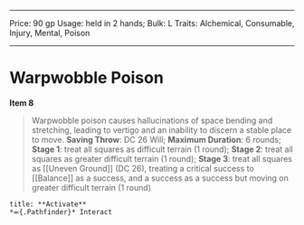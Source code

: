
---
Price: 90 gp
Usage: held in 2 hands;
Bulk: L
Traits: Alchemical, Consumable, Injury, Mental, Poison

---

# Warpwobble Poison

**Item 8**

> Warpwobble poison causes hallucinations of space bending and stretching, leading to vertigo and an inability to discern a stable place to move.
**Saving Throw**: DC 26 Will;
**Maximum Duration**: 6 rounds;
**Stage 1**: treat all squares as difficult terrain (1 round);
**Stage 2**: treat all squares as greater difficult terrain (1 round);
**Stage 3**: treat all squares as [[Uneven Ground]] (DC 26), treating a critical success to [[Balance]] as a success, and a success as a success but moving on greater difficult terrain (1 round)

```ad-embed-ability
title: **Activate**
*⬺{.Pathfinder}* Interact 
```
